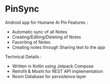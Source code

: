 # PinSync
Android app for Humane Ai Pin
Features : 
* Automatic sync of all Notes
* Creating/Editing/Deleting of Notes
* Favoriting of Notes
* Creating notes through Sharing text to the app
  
Technical Details :
* Written in Kotlin using Jetpack Compose
* Retrofit & Moshi for REST API implementation
* Room Database for persistence layer
